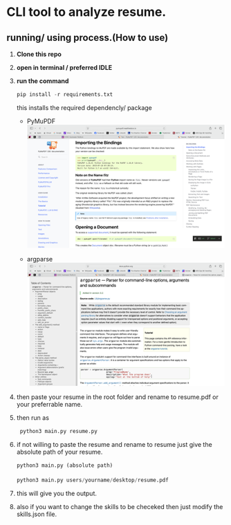 # CLI  tool to analyze resume.

## running/ using process.(How to use)

1. **Clone this repo**

2. **open in terminal / preferred IDLE**

3. **run the command**
        
    ``` python
    pip install -r requirements.txt 
     ```

    this installs the required dependencly/ package

   - PyMuPDF 
   ![Inspect Screenshot](Screenshot1.png) 

   - argparse 
   ![Inspect Screenshot](Screenshot2.png)


4. then paste your resume in the root folder and rename to resume.pdf or your preferrable name.

5. then run as

    ``` python
     python3 main.py resume.py
    ```

6. if not willing to paste the resume and rename to resume just give the absolute path of your resume.

    ``` python
    python3 main.py (absolute path)

    python3 main.py users/yourname/desktop/resume.pdf
    ```
    
7. this will give you the output.

8. also if you want to change the skills to be checeked then just modify the skills.json file.

